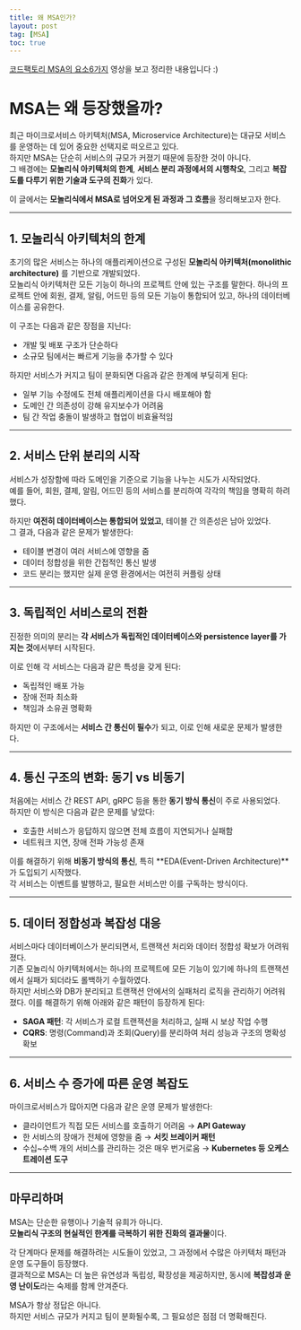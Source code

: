 ```yaml
---
title: 왜 MSA인가?
layout: post
tag: [MSA]
toc: true
---
```


[코드팩토리 MSA의 요소6가지](https://youtu.be/e8iAR3VWffM?si=fphXaMhf0MEpuxRr) 영상을 보고 정리한 내용입니다 :)

# MSA는 왜 등장했을까?

최근 마이크로서비스 아키텍처(MSA, Microservice Architecture)는 대규모 서비스를 운영하는 데 있어 중요한 선택지로 떠오르고 있다.  
하지만 MSA는 단순히 서비스의 규모가 커졌기 때문에 등장한 것이 아니다.  
그 배경에는 **모놀리식 아키텍처의 한계**, **서비스 분리 과정에서의 시행착오**, 그리고 **복잡도를 다루기 위한 기술과 도구의 진화**가 있다.

이 글에서는 **모놀리식에서 MSA로 넘어오게 된 과정과 그 흐름**을 정리해보고자 한다.

---

## 1. 모놀리식 아키텍처의 한계

초기의 많은 서비스는 하나의 애플리케이션으로 구성된 **모놀리식 아키텍처(monolithic architecture)** 를 기반으로 개발되었다.  
모놀리식 아키텍처란 모든 기능이 하나의 프로젝트 안에 있는 구조를 말한다. 
하나의 프로젝트 안에 회원, 결제, 알림, 어드민 등의 모든 기능이 통합되어 있고, 하나의 데이터베이스를 공유한다.

이 구조는 다음과 같은 장점을 지닌다:

- 개발 및 배포 구조가 단순하다  
- 소규모 팀에서는 빠르게 기능을 추가할 수 있다

하지만 서비스가 커지고 팀이 분화되면 다음과 같은 한계에 부딪히게 된다:

- 일부 기능 수정에도 전체 애플리케이션을 다시 배포해야 함  
- 도메인 간 의존성이 강해 유지보수가 어려움  
- 팀 간 작업 충돌이 발생하고 협업이 비효율적임  

---

## 2. 서비스 단위 분리의 시작

서비스가 성장함에 따라 도메인을 기준으로 기능을 나누는 시도가 시작되었다.  
예를 들어, 회원, 결제, 알림, 어드민 등의 서비스를 분리하여 각각의 책임을 명확히 하려 했다.

하지만 **여전히 데이터베이스는 통합되어 있었고**, 테이블 간 의존성은 남아 있었다.  
그 결과, 다음과 같은 문제가 발생한다:

- 테이블 변경이 여러 서비스에 영향을 줌  
- 데이터 정합성을 위한 간접적인 통신 발생  
- 코드 분리는 했지만 실제 운영 환경에서는 여전히 커플링 상태  

---

## 3. 독립적인 서비스로의 전환

진정한 의미의 분리는 **각 서비스가 독립적인 데이터베이스와 persistence layer를 가지는 것**에서부터 시작된다.

이로 인해 각 서비스는 다음과 같은 특성을 갖게 된다:

- 독립적인 배포 가능  
- 장애 전파 최소화  
- 책임과 소유권 명확화

하지만 이 구조에서는 **서비스 간 통신이 필수**가 되고, 이로 인해 새로운 문제가 발생한다.

---

## 4. 통신 구조의 변화: 동기 vs 비동기

처음에는 서비스 간 REST API, gRPC 등을 통한 **동기 방식 통신**이 주로 사용되었다.  
하지만 이 방식은 다음과 같은 문제를 낳았다:

- 호출한 서비스가 응답하지 않으면 전체 흐름이 지연되거나 실패함  
- 네트워크 지연, 장애 전파 가능성 존재  

이를 해결하기 위해 **비동기 방식의 통신**, 특히 **EDA(Event-Driven Architecture)**가 도입되기 시작했다.  
각 서비스는 이벤트를 발행하고, 필요한 서비스만 이를 구독하는 방식이다.


---

## 5. 데이터 정합성과 복잡성 대응

서비스마다 데이터베이스가 분리되면서, 트랜잭션 처리와 데이터 정합성 확보가 어려워졌다.  
기존 모놀리식 아키텍처에서는 하나의 프로젝트에 모든 기능이 있기에 하나의 트랜잭션에서 실패가 되더라도 롤백하기 수월하였다.  
하지만 서비스와 DB가 분리되고 트랜잭션 안에서의 실패처리 로직을 관리하기 어려워 졌다. 
이를 해결하기 위해 아래와 같은 패턴이 등장하게 된다:

- **SAGA 패턴**: 각 서비스가 로컬 트랜잭션을 처리하고, 실패 시 보상 작업 수행  
- **CQRS**: 명령(Command)과 조회(Query)를 분리하여 처리 성능과 구조의 명확성 확보

---

## 6. 서비스 수 증가에 따른 운영 복잡도

마이크로서비스가 많아지면 다음과 같은 운영 문제가 발생한다:

- 클라이언트가 직접 모든 서비스를 호출하기 어려움 → **API Gateway**  
- 한 서비스의 장애가 전체에 영향을 줌 → **서킷 브레이커 패턴**  
- 수십~수백 개의 서비스를 관리하는 것은 매우 번거로움 → **Kubernetes 등 오케스트레이션 도구**

---

## 마무리하며

MSA는 단순한 유행이나 기술적 유희가 아니다.  
**모놀리식 구조의 현실적인 한계를 극복하기 위한 진화의 결과물**이다.

각 단계마다 문제를 해결하려는 시도들이 있었고, 그 과정에서 수많은 아키텍처 패턴과 운영 도구들이 등장했다.  
결과적으로 MSA는 더 높은 유연성과 독립성, 확장성을 제공하지만, 동시에 **복잡성과 운영 난이도**라는 숙제를 함께 안겨준다.

MSA가 항상 정답은 아니다.  
하지만 서비스 규모가 커지고 팀이 분화될수록, 그 필요성은 점점 더 명확해진다.

